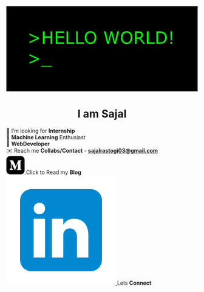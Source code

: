 
<img src="https://github.com/r-sajal/r-sajal/blob/master/hi.gif" width="1000" heigth="1000" />


<h1 align="center">I am Sajal</h1>

🤔 I’m looking for **Internship** <br>
🤖 **Machine Learning** Enthusiast<br>
🤘 **WebDeveloper** <br>
✉️ Reach me **Collabs/Contact** - **sajalrastogi03@gmail.com** <br>
<a href = "https://medium.com/@rsajal"> <img src = "https://github.com/r-sajal/r-sajal/blob/master/iconmonstr-medium-3.svg"> </a> Click to Read my **Blog**<br>
<a href = "https://medium.com/@rsajal"> <img src = "https://github.com/r-sajal/r-sajal/blob/master/icons8-linkedin.svg"> </a> Lets **Connect**<br>



 
